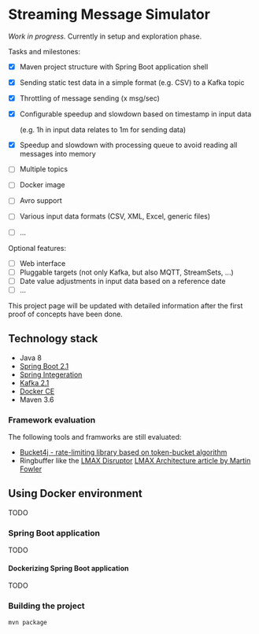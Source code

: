 # Streaming Message Simulator

_Work in progress._
Currently in setup and exploration phase.

Tasks and milestones:

- [x] Maven project structure with Spring Boot application shell
- [x] Sending static test data in a simple format (e.g. CSV) to a Kafka topic
- [x] Throttling of message sending (x msg/sec)
- [x] Configurable speedup and slowdown based on timestamp in input data

    (e.g. 1h in input data relates to 1m for sending data)

- [x] Speedup and slowdown with processing queue to avoid reading all messages into memory
- [ ] Multiple topics
- [ ] Docker image
- [ ] Avro support
- [ ] Various input data formats (CSV, XML, Excel, generic files)
- [ ] ...

Optional features:

- [ ] Web interface
- [ ] Pluggable targets (not only Kafka, but also MQTT, StreamSets, ...)
- [ ] Date value adjustments in input data based on a reference date
- [ ] ...

This project page will be updated with detailed information after the first proof of concepts have been done.

## Technology stack

- Java 8
- [Spring Boot 2.1](https://spring.io/projects/spring-boot)
- [Spring Integeration](https://spring.io/projects/spring-integration)
- [Kafka 2.1](https://kafka.apache.org/)
- [Docker CE](https://www.docker.com/)
- Maven 3.6

### Framework evaluation
The following tools and framworks are still evaluated:

- [Bucket4j - rate-limiting library based on token-bucket algorithm](https://github.com/vladimir-bukhtoyarov/bucket4j)
- Ringbuffer like the [LMAX Disruptor](http://lmax-exchange.github.io/disruptor/)
  [LMAX Architecture article by Martin Fowler](https://martinfowler.com/articles/lmax.html)

## Using Docker environment

TODO

### Spring Boot application

TODO

#### Dockerizing Spring Boot application

TODO

### Building the project

```
mvn package
```
